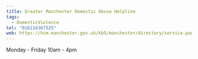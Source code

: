 ```yaml
---
title: Greater Manchester Domestic Abuse Helpline
tags:
  - DomesticViolence
tel: "016116367525"
web: https://hsm.manchester.gov.uk/kb5/manchester/directory/service.page?id=Sm9RjuiE1VI
---
```

Monday - Friday 10am - 4pm